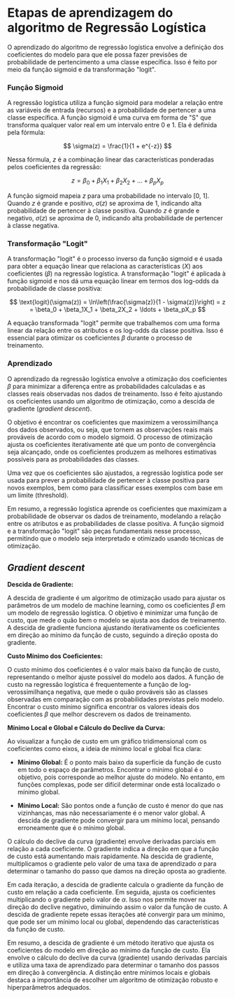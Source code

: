 # Etapas de aprendizagem do algoritmo de Regressão Logística

O aprendizado do algoritmo de regressão logística envolve a definição dos coeficientes do modelo para que ele possa fazer previsões de probabilidade de pertencimento a uma classe específica. Isso é feito por meio da função sigmoid e da transformação "logit".

### **Função Sigmoid**

A regressão logística utiliza a função sigmoid para modelar a relação entre as variáveis de entrada (recursos) e a probabilidade de pertencer a uma classe específica. A função sigmoid é uma curva em forma de "S" que transforma qualquer valor real em um intervalo entre 0 e 1. Ela é definida pela fórmula:

$$
\sigma(z) = \frac{1}{1 + e^{-z}}
$$

Nessa fórmula, $z$ é a combinação linear das características ponderadas pelos coeficientes da regressão:

$$
z = \beta_0 + \beta_1X_1 + \beta_2X_2 + \ldots + \beta_pX_p
$$

A função sigmoid mapeia $z$ para uma probabilidade no intervalo [0, 1]. Quando $z$ é grande e positivo, $\sigma(z)$ se aproxima de 1, indicando alta probabilidade de pertencer à classe positiva. Quando $z$ é grande e negativo, $\sigma(z)$ se aproxima de 0, indicando alta probabilidade de pertencer à classe negativa.

### **Transformação "Logit"**

A transformação "logit" é o processo inverso da função sigmoid e é usada para obter a equação linear que relaciona as características ($X$) aos coeficientes ($\beta$) na regressão logística. A transformação "logit" é aplicada à função sigmoid e nos dá uma equação linear em termos dos log-odds da probabilidade de classe positiva:

$$
\text{logit}(\sigma(z)) = \ln\left(\frac{\sigma(z)}{1 - \sigma(z)}\right) = z = \beta_0 + \beta_1X_1 + \beta_2X_2 + \ldots + \beta_pX_p
$$

A equação transformada "logit" permite que trabalhemos com uma forma linear da relação entre os atributos e os log-odds da classe positiva. Isso é essencial para otimizar os coeficientes $\beta$ durante o processo de treinamento.

### **Aprendizado**

O aprendizado da regressão logística envolve a otimização dos coeficientes $\beta$ para minimizar a diferença entre as probabilidades calculadas e as classes reais observadas nos dados de treinamento. Isso é feito ajustando os coeficientes usando um algoritmo de otimização, como a descida de gradiente (_gradient descent_).

O objetivo é encontrar os coeficientes que maximizem a verossimilhança dos dados observados, ou seja, que tornem as observações reais mais prováveis de acordo com o modelo sigmoid. O processo de otimização ajusta os coeficientes iterativamente até que um ponto de convergência seja alcançado, onde os coeficientes produzem as melhores estimativas possíveis para as probabilidades das classes.

Uma vez que os coeficientes são ajustados, a regressão logística pode ser usada para prever a probabilidade de pertencer à classe positiva para novos exemplos, bem como para classificar esses exemplos com base em um limite (threshold).

Em resumo, a regressão logística aprende os coeficientes que maximizam a probabilidade de observar os dados de treinamento, modelando a relação entre os atributos e as probabilidades de classe positiva. A função sigmoid e a transformação "logit" são peças fundamentais nesse processo, permitindo que o modelo seja interpretado e otimizado usando técnicas de otimização.

## **_Gradient descent_**

**Descida de Gradiente:**

A descida de gradiente é um algoritmo de otimização usado para ajustar os parâmetros de um modelo de machine learning, como os coeficientes $\beta$ em um modelo de regressão logística. O objetivo é minimizar uma função de custo, que mede o quão bem o modelo se ajusta aos dados de treinamento. A descida de gradiente funciona ajustando iterativamente os coeficientes em direção ao mínimo da função de custo, seguindo a direção oposta do gradiente.

**Custo Mínimo dos Coeficientes:**

O custo mínimo dos coeficientes é o valor mais baixo da função de custo, representando o melhor ajuste possível do modelo aos dados. A função de custo na regressão logística é frequentemente a função de log-verossimilhança negativa, que mede o quão prováveis são as classes observadas em comparação com as probabilidades previstas pelo modelo. Encontrar o custo mínimo significa encontrar os valores ideais dos coeficientes $\beta$ que melhor descrevem os dados de treinamento.

**Mínimo Local e Global e Cálculo do Declive da Curva:**

Ao visualizar a função de custo em um gráfico tridimensional com os coeficientes como eixos, a ideia de mínimo local e global fica clara:

- **Mínimo Global:** É o ponto mais baixo da superfície da função de custo em todo o espaço de parâmetros. Encontrar o mínimo global é o objetivo, pois corresponde ao melhor ajuste do modelo. No entanto, em funções complexas, pode ser difícil determinar onde está localizado o mínimo global.

- **Mínimo Local:** São pontos onde a função de custo é menor do que nas vizinhanças, mas não necessariamente é o menor valor global. A descida de gradiente pode convergir para um mínimo local, pensando erroneamente que é o mínimo global.

O cálculo do declive da curva (gradiente) envolve derivadas parciais em relação a cada coeficiente. O gradiente indica a direção em que a função de custo está aumentando mais rapidamente. Na descida de gradiente, multiplicamos o gradiente pelo valor de uma taxa de aprendizado $\alpha$ para determinar o tamanho do passo que damos na direção oposta ao gradiente.

Em cada iteração, a descida de gradiente calcula o gradiente da função de custo em relação a cada coeficiente. Em seguida, ajusta os coeficientes multiplicando o gradiente pelo valor de $\alpha$. Isso nos permite mover na direção do declive negativo, diminuindo assim o valor da função de custo. A descida de gradiente repete essas iterações até convergir para um mínimo, que pode ser um mínimo local ou global, dependendo das características da função de custo.

Em resumo, a descida de gradiente é um método iterativo que ajusta os coeficientes do modelo em direção ao mínimo da função de custo. Ela envolve o cálculo do declive da curva (gradiente) usando derivadas parciais e utiliza uma taxa de aprendizado para determinar o tamanho dos passos em direção à convergência. A distinção entre mínimos locais e globais destaca a importância de escolher um algoritmo de otimização robusto e hiperparâmetros adequados.
